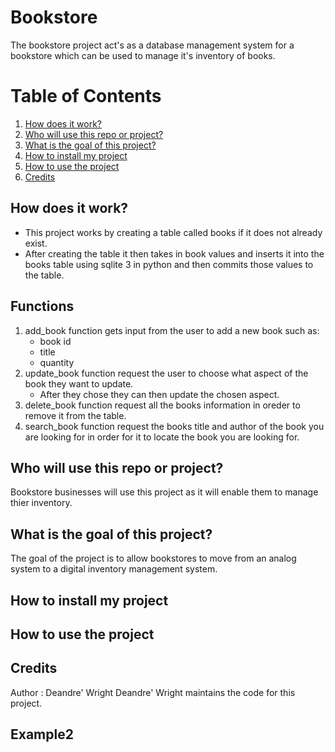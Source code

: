 # Bookstore
The bookstore project act's as a database management system for a bookstore which can be used to manage it's inventory of books.

# Table of Contents
1. [How does it work?](#How-does-it-work?)
2. [Who will use this repo or project?](#Who-will-use-this-repo-or-project?)
3. [What is the goal of this project?](#What-is-the-goal-of-this-project?)
4. [How to install my project](#How-to-install-my-project)
5. [How to use the project](#How-to-use-the-project)
6. [Credits](#Credits)

## How does it work?
* This project works by creating a table called books if it does not already exist. 
* After creating the table it then takes in book values and inserts it into the books table using sqlite 3 in python and then commits those values to the table.
  
## Functions
1. add_book function gets input from the user to add a new book such as:
   * book id
   * title
   * quantity
2. update_book function request the user to choose what aspect of the book they want to update.
   * After they chose they can then update the chosen aspect.
3. delete_book function request all the books information in oreder to remove it from the table.
4. search_book function request the books title and author of the book you are looking for in order for it to locate the book you are looking for.    

## Who will use this repo or project?
Bookstore businesses will use this project as it will enable them to manage thier inventory.

## What is the goal of this project?
The goal of the project is to allow bookstores to move from an analog system to a digital inventory management system.

## How to install my project

## How to use the project

## Credits
 Author : Deandre' Wright
 Deandre' Wright maintains the code for this project.

## Example2
